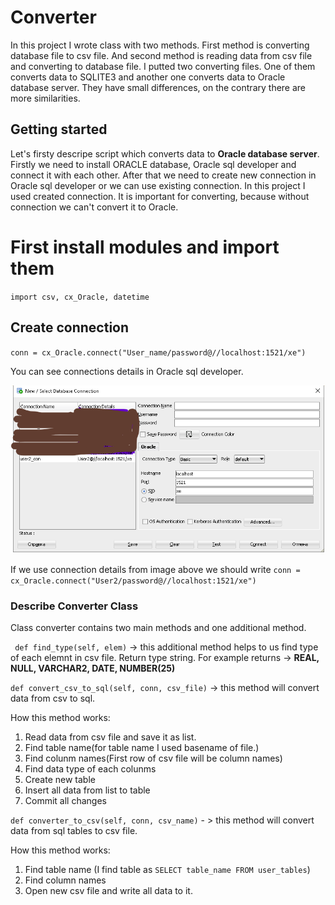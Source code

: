 # Converter

In this project I wrote class with two methods. First method is converting database file to csv file. And second method is reading data from csv file and converting to database file. I putted two converting files. One of them converts data to SQLITE3 and another one converts data to Oracle database server. They have small differences, on the contrary there are more similarities.


## Getting started

Let's firsty descripe script which converts data to <b> Oracle database server</b>. Firstly we need to install ORACLE database, Oracle sql developer and connect it with each other. After that we need to create new connection in Oracle sql developer or we can use existing connection. In this project I used created connection. It is important for converting, because without connection we can't convert it to Oracle.

# First install modules and import them

`
import csv, cx_Oracle, datetime
`

## Create connection 

`conn = cx_Oracle.connect("User_name/password@//localhost:1521/xe") `

You can see connections details in Oracle sql developer.

![img](https://github.com/nurbolatkz/Converter/blob/main/static/connection_details.png)

If we use connection details from image above we should write `conn = cx_Oracle.connect("User2/password@//localhost:1521/xe")`

### Describe Converter Class

Class converter contains two main methods and one additional method.

` def find_type(self, elem)` -> this additional method helps to us find type of each elemnt in csv file. Return type string. For example returns -> <b>REAL, NULL, VARCHAR2, DATE,  NUMBER(25) </b>

`def convert_csv_to_sql(self, conn, csv_file)` ->  this method will convert data from csv to sql.

How this method works:

1. Read data from csv file and save it as list.
2. Find table name(for table name I used basename of file.)
3. Find colunm names(First row of csv file will be column names)
4. Find data type of each colunms
5. Create new table
6. Insert all data from list to table
7. Commit all changes

`def converter_to_csv(self, conn, csv_name)` - > this method will convert data from sql tables to csv file.

How this method works:

1. Find table name (I find table as `SELECT table_name FROM user_tables`)
2. Find column names
3. Open new csv file and write all data to it.









